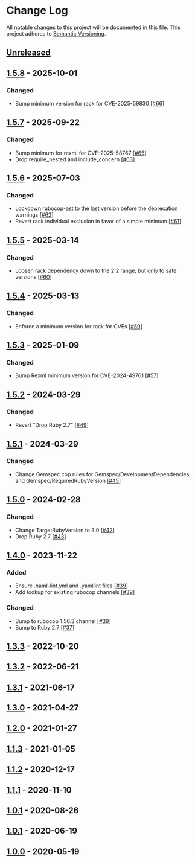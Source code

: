 # Change Log

All notable changes to this project will be documented in this file.
This project adheres to [Semantic Versioning](http://semver.org/).

## [Unreleased]

## [1.5.8] - 2025-10-01
### Changed
- Bump minimum version for rack for CVE-2025-59830 [[#66](https://github.com/ManageIQ/manageiq-style/pull/66)]

## [1.5.7] - 2025-09-22
### Changed
- Bump minimum for rexml for CVE-2025-58767 [[#65](https://github.com/ManageIQ/manageiq-style/pull/65)]
- Drop require_nested and include_concern [[#63](https://github.com/ManageIQ/manageiq-style/pull/63)]

## [1.5.6] - 2025-07-03
### Changed
- Lockdown rubocop-ast to the last version before the deprecation warnings [[#62](https://github.com/ManageIQ/manageiq-style/pull/62)]
- Revert rack individual exclusion in favor of a simple minimum [[#61](https://github.com/ManageIQ/manageiq-style/pull/61)]

## [1.5.5] - 2025-03-14
### Changed
- Loosen rack dependency down to the 2.2 range, but only to safe versions [[#60](https://github.com/ManageIQ/manageiq-style/pull/60)]

## [1.5.4] - 2025-03-13
### Changed
- Enforce a minimum version for rack for CVEs [[#59](https://github.com/ManageIQ/manageiq-style/pull/59)]

## [1.5.3] - 2025-01-09
### Changed
- Bump Rexml minimum version for CVE-2024-49761 [[#57](https://github.com/ManageIQ/manageiq-style/pull/57)]

## [1.5.2] - 2024-03-29
### Changed
- Revert "Drop Ruby 2.7" [[#49](https://github.com/ManageIQ/manageiq-style/pull/49)]

## [1.5.1] - 2024-03-29
### Changed
- Change Gemspec cop rules for Gemspec/DevelopmentDependencies and Gemspec/RequiredRubyVersion [[#45](https://github.com/ManageIQ/manageiq-style/pull/45)]

## [1.5.0] - 2024-02-28
### Changed
- Change TargetRubyVersion to 3.0 [[#42](https://github.com/ManageIQ/manageiq-style/pull/42)]
- Drop Ruby 2.7 [[#43](https://github.com/ManageIQ/manageiq-style/pull/43)]

## [1.4.0] - 2023-11-22
### Added
- Ensure .haml-lint.yml and .yamllint files [[#39](https://github.com/ManageIQ/manageiq-style/pull/39)]
- Add lookup for existing rubocop channels [[#39](https://github.com/ManageIQ/manageiq-style/pull/39)]

### Changed
- Bump to rubocop 1.56.3 channel [[#39](https://github.com/ManageIQ/manageiq-style/pull/39)]
- Bump to Ruby 2.7 [[#37](https://github.com/ManageIQ/manageiq-style/pull/37)]

## [1.3.3] - 2022-10-20
## [1.3.2] - 2022-06-21
## [1.3.1] - 2021-06-17
## [1.3.0] - 2021-04-27
## [1.2.0] - 2021-01-27
## [1.1.3] - 2021-01-05
## [1.1.2] - 2020-12-17
## [1.1.1] - 2020-11-10
## [1.0.1] - 2020-08-26
## [1.0.1] - 2020-06-19
## [1.0.0] - 2020-05-19

[Unreleased]: https://github.com/ManageIQ/manageiq-style/compare/v1.5.8...HEAD
[1.5.8]: https://github.com/ManageIQ/manageiq-style/compare/v1.5.7...v1.5.8
[1.5.7]: https://github.com/ManageIQ/manageiq-style/compare/v1.5.6...v1.5.7
[1.5.6]: https://github.com/ManageIQ/manageiq-style/compare/v1.5.5...v1.5.6
[1.5.5]: https://github.com/ManageIQ/manageiq-style/compare/v1.5.4...v1.5.5
[1.5.4]: https://github.com/ManageIQ/manageiq-style/compare/v1.5.3...v1.5.4
[1.5.3]: https://github.com/ManageIQ/manageiq-style/compare/v1.5.2...v1.5.3
[1.5.2]: https://github.com/ManageIQ/manageiq-style/compare/v1.5.1...v1.5.2
[1.5.1]: https://github.com/ManageIQ/manageiq-style/compare/v1.5.0...v1.5.1
[1.5.0]: https://github.com/ManageIQ/manageiq-style/compare/v1.4.0...v1.5.0
[1.4.0]: https://github.com/ManageIQ/manageiq-style/compare/v1.3.3...v1.4.0
[1.3.3]: https://github.com/ManageIQ/manageiq-style/compare/v1.3.2...v1.3.3
[1.3.2]: https://github.com/ManageIQ/manageiq-style/compare/v1.3.1...v1.3.2
[1.3.1]: https://github.com/ManageIQ/manageiq-style/compare/v1.3.0...v1.3.1
[1.3.0]: https://github.com/ManageIQ/manageiq-style/compare/v1.2.0...v1.3.0
[1.2.0]: https://github.com/ManageIQ/manageiq-style/compare/v1.1.3...v1.2.0
[1.1.3]: https://github.com/ManageIQ/manageiq-style/compare/v1.1.2...v1.1.3
[1.1.2]: https://github.com/ManageIQ/manageiq-style/compare/v1.1.1...v1.1.2
[1.1.1]: https://github.com/ManageIQ/manageiq-style/compare/v1.0.1...v1.1.1
[1.0.1]: https://github.com/ManageIQ/manageiq-style/compare/v1.0.1...v1.0.1
[1.0.1]: https://github.com/ManageIQ/manageiq-style/compare/v1.0.0...v1.0.1
[1.0.0]: https://github.com/ManageIQ/manageiq-style/tree/v1.0.0
